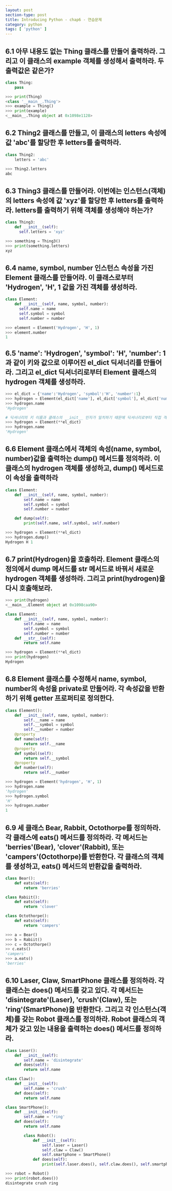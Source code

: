 ```yaml
---
layout: post
section-type: post
title: Introducing Python - chap6 - 연습문제
category: python
tags: [ 'python' ]
---
```


## 6.1 아무 내용도 없는 Thing 클래스를 만들어 출력하라. 그리고 이 클래스의 example 객체를 생성해서 출력하라. 두 출력값은 같은가?

```Python
class Thing:
    pass

>>> print(Thing)
<class '__main__.Thing'>
>>> example = Thing()
>>> print(example)
<__main__.Thing object at 0x1098e1128>
```

## 6.2 Thing2 클래스를 만들고, 이 클래스의 letters 속성에 값 'abc'를 할당한 후 letters를 출력하라.

```Python
class Thing2:
    letters = 'abc'

>>> Thing2.letters
abc
```

## 6.3 Thing3 클래스를 만들어라. 이번에는 인스턴스(객체)의 letters 속성에 값 'xyz'를 할당한 후 letters를 출력하라. letters를 출력하기 위해 객체를 생성해야 하는가?

```Python
class Thing3:
    def __init__(self):
      self.letters = 'xyz'

>>> something = Thing3()
>>> print(something.letters)
xyz
```

## 6.4 name, symbol, number 인스턴스 속성을 가진 Element 클래스를 만들어라. 이 클래스로부터 'Hydrogen', 'H', 1 값을 가진 객체를 생성하라.

```Python
class Element:
    def __init__(self, name, symbol, number):
      self.name = name
      self.symbol = symbol
      self.number = number

>>> element = Element('Hydrogen', 'H', 1)
>>> element.number
1
```
## 6.5 'name': 'Hydrogen', 'symbol': 'H', 'number': 1 과 같이 키와 값으로 이루어진 el_dict 딕셔너리를 만들어라. 그리고 el_dict 딕셔너리로부터 Element 클래스의 hydrogen 객체를 생성하라.

```Python
>>> el_dict = {'name':'Hydrogen', 'symbol':'H', 'number':1}
>>> hydrogen = Element(el_dict['name'], el_dict['symbol'], el_dict['number'])
>>> hydrogen.name
'Hydrogen'

# 딕셔너리의 키 이름과 클래스의 __init__ 인자가 일치하기 때문에 딕셔너리로부터 직접 객체 초기화가 가능
>>> hydrogen = Element(**el_dict)
>>> hydrogen.name
'Hydrogen'
```

## 6.6 Element 클래스에서 객체의 속성(name, symbol, number)값을 출력하는 dump() 메서드를 정의하라. 이 클래스의 hydrogen 객체를 생성하고, dump() 메서드로 이 속성을 출력하라

```Python
class Element:
    def __init__(self, name, symbol, number):
        self.name = name
        self.symbol = symbol
        self.number = number

    def dump(self):
        print(self.name, self.symbol, self.number)

>>> hydrogen = Element(**el_dict)
>>> hydrogen.dump()
Hydrogen H 1
```

## 6.7 print(Hydrogen)을 호출하라. Element 클래스의 정의에서 dump 메서드를 __str__ 메서드로 바꿔서 새로운 hydrogen 객체를 생성하라. 그리고 print(hydrogen)을 다시 호출해보라.

```Python
>>> print(hydrogen)
<__main__.Element object at 0x1098caa90>

class Element:
    def __init__(self, name, symbol, number):
        self.name = name
        self.symbol = symbol
        self.number = number
    def __str__(self):
        return self.name

>>> hydrogen = Element(**el_dict)
>>> print(hydrogen)
Hydrogen
```

## 6.8 Element 클래스를 수정해서 name, symbol, number의 속성을 private로 만들어라. 각 속성값을 반환하기 위해 getter 프로퍼티로 정의한다.

```Python
class Element():
    def __init__(self, name, symbol, number):
        self.__name = name
        self.__symbol = symbol
        self.__number = number
    @property
    def name(self):
        return self.__name
    @property
    def symbol(self):
        return self.__symbol
    @property
    def number(self):
        return self.__number

>>> hydrogen = Element('hydrogen', 'H', 1)
>>> hydrogen.name
'hydrogen'
>>> hydrogen.symbol
'H'
>>> hydrogen.number
1
```

## 6.9 세 클래스 Bear, Rabbit, Octothorpe를 정의하라. 각 클래스에 eats() 메서드를 정의하라. 각 메서드는 'berries'(Bear), 'clover'(Rabbit), 또는 'campers'(Octothorpe)를 반환한다. 각 클래스의 객체를 생성하고, eats() 메서드의 반환값을 출력하라.

```Python
class Bear():
    def eats(self):
        return 'berries'

class Rabiit():
    def eats(self):
        return 'clover'

class Octothorpe():
    def eats(self):
        return 'campers'

>>> a = Bear()
>>> b = Rabiit()
>>> c = Octothorpe()
>> c.eats()
'campers'
>>> a.eats()
'berries'
```

## 6.10 Laser, Claw, SmartPhone 클래스를 정의하라. 각 클래스는 does() 메서드를 갖고 있다. 각 메서드는 'disintegrate'(Laser), 'crush'(Claw), 또는 'ring'(SmartPhone)을 반환한다. 그리고 각 인스턴스(객체)를 갖는 Robot 클래스를 정의하라. Robot 클래스의 객체가 갖고 있는 내용을 출력하는 does() 메서드를 정의하라.

```Python
class Laser():
    def __init__(self):
        self.name = 'disintegrate'
    def does(self):
        return self.name

class Claw():
    def __init__(self):
        self.name = 'crush'
    def does(self):
        return self.name

class SmartPhone():
    def __init__(self):
        self.name = 'ring'
    def does(self):
        return self.name

        class Robot():
            def __init__(self):
                self.laser = Laser()
                self.claw = Claw()
                self.smartphone = SmartPhone()
            def does(self):
                print(self.laser.does(), self.claw.does(), self.smartphone.does())

>>> robot = Robot()
>>> print(robot.does())
disintegrate crush ring
```
